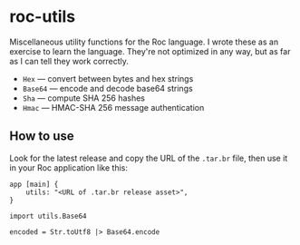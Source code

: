 # roc-utils

Miscellaneous utility functions for the Roc language. I wrote these as an exercise to learn the language. They're not optimized in any way, but as far as I can tell they work correctly.

* `Hex` — convert between bytes and hex strings
* `Base64` — encode and decode base64 strings
* `Sha` — compute SHA 256 hashes
* `Hmac` — HMAC-SHA 256 message authentication

## How to use

Look for the latest release and copy the URL of the `.tar.br` file, then use it in your Roc application like this:

```roc
app [main] {
    utils: "<URL of .tar.br release asset>",
}

import utils.Base64

encoded = Str.toUtf8 |> Base64.encode
```
